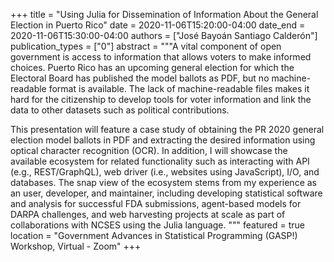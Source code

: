 +++
title = "Using Julia for Dissemination of Information About the General Election in Puerto Rico"
date = 2020-11-06T15:20:00-04:00
date_end = 2020-11-06T15:30:00-04:00
authors = ["José Bayoán Santiago Calderón"]
publication_types = ["0"]
abstract = """A vital component of open government is access to information that allows voters to make informed choices. Puerto Rico has an upcoming general election for which the Electoral Board has published the model ballots as PDF, but no machine-readable format is available. The lack of machine-readable files makes it hard for the citizenship to develop tools for voter information and link the data to other datasets such as political contributions.

This presentation will feature a case study of obtaining the PR 2020 general election model ballots in PDF and extracting the desired information using optical character recognition (OCR). In addition, I will showcase the available ecosystem for related functionality such as interacting with API (e.g., REST/GraphQL), web driver (i.e., websites using JavaScript), I/O, and databases. The snap view of the ecosystem stems from my experience as an user, developer, and maintainer, including developing statistical software and analysis for successful FDA submissions, agent-based models for DARPA challenges, and web harvesting projects at scale as part of collaborations with NCSES using the Julia language.
"""
featured = true
location = "Government Advances in Statistical Programming (GASP!) Workshop, Virtual - Zoom"
+++
